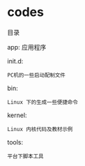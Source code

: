 codes
=====
目录

app:
	应用程序

init.d:

	PC机的一些启动配制文件

bin:

	Linux 下的生成一些便捷命令

kernel:

	Linux 内核代码及教材示例

tools:

	平台下脚本工具
